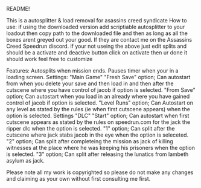 README!

This is a autosplitter & load removal for asassins creed syndicate
How to use:
if using the downloaded version add scriptiable autosplitter to your loadout then copy path to the downloaded file and then as long as all the boxes arent greyed out your good. If they are contact me on the Assassins Creed Speedrun discord.
if your not useing the above just edit splits and should be a activate and deactive button click on activate then ur done it should work feel free to customize

Features:
Autosplits when mission ends.
Pauses timer when your in a loading screen.
Settings: "Main Game"
"Fresh Save" option; Can autostart from when you delete your save and then load in and then after the cutscene where you have control of jacob if option is selected.
"From Save" option; Can autostart when you load in an already where you have gained control of jacob if option is selected.
"Level Runs" option; Can Autostart on any level as stated by the rules (ie when first cutscene appears) when the option is selected.
Settings "DLC"
"Start" option; Can autostart when first cutscene appears as stated by the rules on speedrun.com for the jack the ripper dlc when the option is selected.
"1" option; Can split after the cutscene where jack stabs jacob in the eye when the option is seleceted.
"2" option; Can split after completeing the mission as jack of killing witnesses at the place where he was keeping his prisoners when the option is selected.
"3" option; Can split after releasing the lunatics from lambeth asylum as jack.

Please note all my work is copyrighted so please do not make any changes and claiming as your own without first consulting me first.
